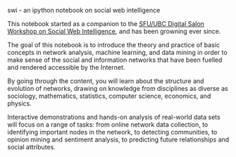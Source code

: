 swi - an ipython notebook on social web intelligence

This notebook started as a companion to the [SFU/UBC Digital Salon Workshop on Social Web Intelligence](https://www.sfu.ca/fass/events/sfu-ubc-digital-salon-workshop-on-social-web-intelligence.html), and has been growning ever since.

The goal of this notebook is to introduce the theory and practice of basic concepts in network analysis, machine learning, and data mining in order to make sense of the social and information networks that have been fuelled and rendered accessible by the Internet.

By going through the content, you will learn about the structure and evolution of networks, drawing on knowledge from disciplines as diverse as sociology, mathematics, statistics, computer science, economics, and physics.

Interactive demonstrations and hands-on analysis of real-world data sets will focus on a range of tasks: from online network data collection, to identifying important nodes in the network, to detecting communities, to opinion mining and sentiment analysis, to predicting future relationships and social attributes.

